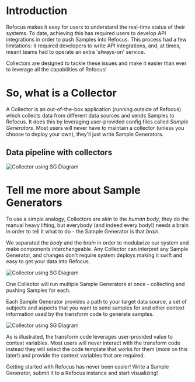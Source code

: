 # Introduction

Refocus makes it easy for users to understand the real-time status of their systems. To date, achieving this has required users to develop API integrations in order to push Samples into Refocus. This process had a few limitations: it required developers to write API integrations, and, at times, meant teams had to operate an extra 'always-on' service. 

Collectors are designed to tackle these issues and make it easier than ever to leverage all the capabilities of Refocus!

# So, what is a Collector 

A Collector is an out-of-the-box application (running outside of Refocus) which collects data from different data sources and sends Samples to Refocus. It does this by leveraging user-provided config files called *Sample Generators*.
Most users will never have to maintain a collector (unless you choose to deploy your own), they'll just write Sample Generators.

## Data pipeline with collectors

![Collector using SG Diagram](../assets/CollectorDataflow.jpeg)

# Tell me more about Sample Generators

To use a simple analogy, Collectors are akin to the *human* *body*, they do the manual heavy lifting, but everybody (and indeed every body!) needs a brain in order to tell it what to do - the Sample Generator is that *brain*. 

We separated the *body* and the *brain* in order to modularize our system and make components interchangeable. Any Collector can interpret any Sample Generator, and changes don't require system deploys making it swift and easy to get your data into Refocus.

![Collector using SG Diagram](../assets/CollectorSGDiagram.jpeg)

One Collector will run multiple Sample Generators at once - collecting and pushing Samples for each.

Each Sample Generator provides a path to your target data source, a set of subjects and aspects that you want to send samples for and other context information used by the transform code to generate samples. 

![Collector using SG Diagram](../assets/SGDiagram.jpeg)

As is illustrated, the transform code leverages user-provided value to context variables. Most users will never interact with the transform code instead they will select the code template that works for them (more on this later!) and provide the context variables that are required. 


Getting started with Refocus has never been easier! Write a Sample Generator, submit it to a Refocus instance and start visualizing!

